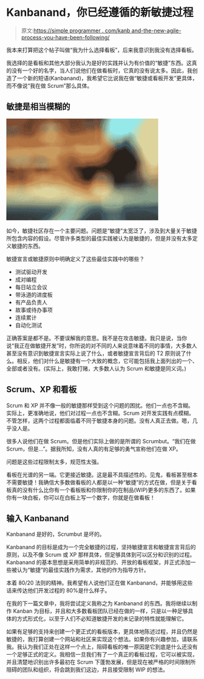 # Kanbanand，你已经遵循的新敏捷过程

> 原文:[https://simple programmer . com/kanb and-the-new-agile-process-you-have-been-following/](https://simpleprogrammer.com/kanbanand-the-new-agile-process-you-have-already-been-following/)

我本来打算把这个帖子叫做“我为什么选择看板”，后来我意识到我没有选择看板。

我选择的是看板和其他大部分我认为是好的实践并认为有价值的“敏捷”东西。这真的没有一个好的名字，当人们说他们在做看板时，它真的没有说太多。因此，我创造了一个新的短语(Kanbanand)，我希望它比说我在做“敏捷或看板开发”更具体，而不像说“我在做 Scrum”那么具体。

## 敏捷是相当模糊的



![](img/fd2066a69f2f9508391c7ea2c06c08d9.png "blurry_20030715")



如今，敏捷社区存在一个主要问题。问题是“敏捷”太宽泛了，涉及到大量关于敏捷所包含内容的假设。尽管许多类型的最佳实践被认为是敏捷的，但是并没有太多定义敏捷的东西。

敏捷宣言或敏捷原则中明确定义了这些最佳实践中的哪些？

*   测试驱动开发
*   成对编程
*   每日站立会议
*   带泳道的进度板
*   有产品负责人
*   故事或待办事项
*   连续累计
*   自动化测试

正确答案是都不是。不要误解我的意思。我不是在攻击敏捷。我只是说，当你说“我正在做敏捷开发”时，你所说的对不同的人来说意味着不同的事情，大多数人甚至没有意识到敏捷宣言实际上说了什么，或者敏捷宣言背后的 T2 原则说了什么。相反，他们对什么是敏捷有一个大致的概念，它可能包括我上面列出的一个、全部或者没有。(实际上，我敢打赌，大多数人认为 Scrum 和敏捷是同义词。)

## Scrum、XP 和看板

Scrum 和 XP 并不像一般的敏捷那样受到这个问题的困扰。他们一点也不含糊。实际上，更准确地说，他们对过程一点也不含糊。Scrum 对开发实践有点模糊。不管怎样，这两个过程都面临着不同于敏捷本身的问题。没有人真正去做。嗯，几乎没人是。

很多人说他们在做 Scrum。但是他们实际上做的是所谓的 Scrumbut。“我们在做 Scrum，但是…”。据我所知，没有人真的有足够的勇气宣称他们在做 XP。

问题是这些过程限制太多，规范性太强。

看板在光谱的另一端。它更接近敏捷。这是最不具描述性的。见鬼，看板甚至根本不需要敏捷！我确信大多数做看板的人都是以一种“敏捷”的方式在做，但是关于看板真的没有什么比你有一个看板板和你限制你的在制品(WIP)更多的东西了。如果你有一块白板，你可以在白板上写一个数字，你就是在做看板！

## 输入 Kanbanand

Kanbanand 是好的，Scrumbut 是坏的。

Kanbanand 的目标是成为一个完全敏捷的过程，坚持敏捷宣言和敏捷宣言背后的原则，以及不像 Scrum 或 XP 那样具体，但足够具体到可以区分和识别的过程。Kanbanand 的基本思想是采用简单的非规范的、开放的看板框架，并正式添加一些被认为“敏捷”的最佳实践作为需求，其他的作为指导方针。

本着 80/20 法则的精神。我希望有人说他们正在做 Kanbanand，并能够用这些话来传达他们开发过程的 80%是什么样子。

在我的下一篇文章中，我将尝试定义我称之为 Kanbanand 的东西。我将继续以制作 Kanban 为目标，并且和大多数看板团队已经在做的一样，只是以一种足够具体的方式形式化，以至于人们不必知道敏捷开发的未记录的特性就能理解它。

如果有足够的支持来创建一个更正式的看板版本，更具体地陈述过程，并且仍然是敏捷的，我打算创建一个网站和社区来实现这个想法。如果你有兴趣参加，请联系我。我认为我们正处在这样一个点上，阻碍看板的唯一原因是它到底是什么还没有一个足够正式的定义。我相信一旦我们有了一个真正的看板过程，它可以被实现，并且清楚地识别出许多最初在 Scrum 下蓬勃发展，但是现在被严格的时间限制所阻碍的团队和组织，将会跳到我们这边，并且接受限制 WIP 的想法。